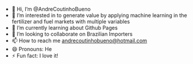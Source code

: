 - 👋 Hi, I’m @AndreCoutinhoBueno
- 👀 I’m interested in to generate value by applying machine learning in the fertilizer and fuel markets with multiple variables
- 🌱 I’m currently learning about Github Pages
- 💞️ I’m looking to collaborate on Brazilian Importers
- 📫 How to reach me andrecoutinhobueno@hotmail.com
- 😄 Pronouns: He
- ⚡ Fun fact: I love it!

<!---
AndreCoutinhoBueno/AndreCoutinhoBueno is a ✨ special ✨ repository because its `README.md` (this file) appears on your GitHub profile.
You can click the Preview link to take a look at your changes.
--->
